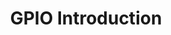 ---
title: GPIO Introduction
index: true
icon: plug
category:
  - Docs-Raspberry Pi

footer: false
---